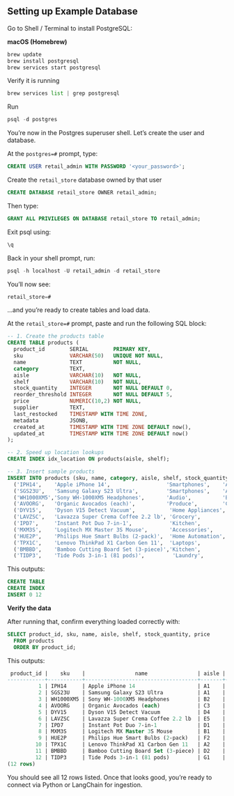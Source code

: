 ## Setting up Example Database

Go to Shell / Terminal to install PostgreSQL:

**macOS (Homebrew)**

```bash
brew update
brew install postgresql
brew services start postgresql
```

Verify it is running

```python
brew services list | grep postgresql
```

Run

```python
psql -d postgres
```

You’re now in the Postgres superuser shell. Let’s create the user and database.

At the `postgres=#` prompt, type:

```sql
CREATE USER retail_admin WITH PASSWORD '<your_password>';
```

Create the `retail_store` database owned by that user

```sql
CREATE DATABASE retail_store OWNER retail_admin;
```

Then type:

```sql
GRANT ALL PRIVILEGES ON DATABASE retail_store TO retail_admin;
```

Exit psql using:

```sql
\q
```

Back in your shell prompt, run:

```sql
psql -h localhost -U retail_admin -d retail_store
```

You’ll now see:

```sql
retail_store=#
```

…and you’re ready to create tables and load data. 

At the `retail_store=#` prompt, paste and run the following SQL block:

```sql
-- 1. Create the products table
CREATE TABLE products (
  product_id        SERIAL        PRIMARY KEY,
  sku               VARCHAR(50)   UNIQUE NOT NULL,
  name              TEXT          NOT NULL,
  category          TEXT,
  aisle             VARCHAR(10)   NOT NULL,
  shelf             VARCHAR(10)   NOT NULL,
  stock_quantity    INTEGER       NOT NULL DEFAULT 0,
  reorder_threshold INTEGER       NOT NULL DEFAULT 5,
  price             NUMERIC(10,2) NOT NULL,
  supplier          TEXT,
  last_restocked    TIMESTAMP WITH TIME ZONE,
  metadata          JSONB,
  created_at        TIMESTAMP WITH TIME ZONE DEFAULT now(),
  updated_at        TIMESTAMP WITH TIME ZONE DEFAULT now()
);

-- 2. Speed up location lookups
CREATE INDEX idx_location ON products(aisle, shelf);

-- 3. Insert sample products
INSERT INTO products (sku, name, category, aisle, shelf, stock_quantity, price, supplier) VALUES
  ('IPH14',    'Apple iPhone 14',                  'Smartphones',    'A1','Row1',  25,  799.00, 'Apple Inc.'),
  ('SGS23U',   'Samsung Galaxy S23 Ultra',         'Smartphones',    'A1','Row2',  15, 1199.00, 'Samsung'),
  ('WH1000XM5','Sony WH-1000XM5 Headphones',       'Audio',          'B2','Row1',  30,  399.00, 'Sony'),
  ('AVOORG',   'Organic Avocados (each)',          'Produce',        'C3','Row1', 100,    2.49, 'Local Farms'),
  ('DYV15',    'Dyson V15 Detect Vacuum',           'Home Appliances','D4','Row2',  10,  749.00, 'Dyson'),
  ('LAVZSC',   'Lavazza Super Crema Coffee 2.2 lb', 'Grocery',        'E5','Row1',  40,   23.99, 'Lavazza'),
  ('IPD7',     'Instant Pot Duo 7‑in‑1',            'Kitchen',        'D1','Row3',  20,   99.95, 'Instant Brands'),
  ('MXM3S',    'Logitech MX Master 3S Mouse',       'Accessories',    'B1','Row2',  50,   99.99, 'Logitech'),
  ('HUE2P',    'Philips Hue Smart Bulbs (2‑pack)',  'Home Automation','F2','Row1',  60,   49.99, 'Philips'),
  ('TPX1C',    'Lenovo ThinkPad X1 Carbon Gen 11',  'Laptops',        'A2','Row1',   8, 1649.00, 'Lenovo'),
  ('BMBBD',    'Bamboo Cutting Board Set (3‑piece)','Kitchen',        'D2','Row1',  70,   29.95, 'EcoGoods'),
  ('TIDP3',    'Tide Pods 3‑in‑1 (81 pods)',         'Laundry',        'G1','Row1', 120,   21.99, 'Procter & Gamble');

```

This outputs:

```sql
CREATE TABLE
CREATE INDEX
INSERT 0 12
```

**Verify the data**

After running that, confirm everything loaded correctly with:

```sql
SELECT product_id, sku, name, aisle, shelf, stock_quantity, price
  FROM products
  ORDER BY product_id;
```

This outputs:

```sql
 product_id |    sku    |                name                | aisle | shelf | stock_quantity |  price
------------+-----------+------------------------------------+-------+-------+----------------+---------
          1 | IPH14     | Apple iPhone 14                    | A1    | Row1  |             25 |  799.00
          2 | SGS23U    | Samsung Galaxy S23 Ultra           | A1    | Row2  |             15 | 1199.00
          3 | WH1000XM5 | Sony WH-1000XM5 Headphones         | B2    | Row1  |             30 |  399.00
          4 | AVOORG    | Organic Avocados (each)            | C3    | Row1  |            100 |    2.49
          5 | DYV15     | Dyson V15 Detect Vacuum            | D4    | Row2  |             10 |  749.00
          6 | LAVZSC    | Lavazza Super Crema Coffee 2.2 lb  | E5    | Row1  |             40 |   23.99
          7 | IPD7      | Instant Pot Duo 7‑in‑1             | D1    | Row3  |             20 |   99.95
          8 | MXM3S     | Logitech MX Master 3S Mouse        | B1    | Row2  |             50 |   99.99
          9 | HUE2P     | Philips Hue Smart Bulbs (2‑pack)   | F2    | Row1  |             60 |   49.99
         10 | TPX1C     | Lenovo ThinkPad X1 Carbon Gen 11   | A2    | Row1  |              8 | 1649.00
         11 | BMBBD     | Bamboo Cutting Board Set (3‑piece) | D2    | Row1  |             70 |   29.95
         12 | TIDP3     | Tide Pods 3‑in‑1 (81 pods)         | G1    | Row1  |            120 |   21.99
(12 rows)
```

You should see all 12 rows listed. Once that looks good, you’re ready to connect via Python or LangChain for ingestion. 
